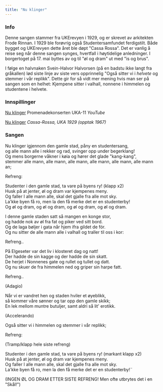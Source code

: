 ```yaml
---
title: "Nu klinger"
---
```


### **Info**

Denne sangen stammer fra UKErevyen i 1929, og er skrevet av arkitekten Frode Rinnan. I 1929 ble forøvrig også Studentersamfundet ferdigstilt. Både bygget og UKErevyen dette året ble døpt "Cassa Rossa". Det er vanlig å reise seg når denne sangen synges, hvertfall i høytidelige anledninger. I borgertoget på 17. mai byttes av og til "øl og dram" ut med "is og brus".

I følge en halvnaken Svein-Halvor Halvorsen (på en badstu ikke langt fra gråkallen) lød siste linje av siste vers opprinnelig "Også sitter vi i _helvete_ og stemmer i vår replikk". Dette gir for så vidt mer mening hvis man ser på sangen som en helhet: Kjempene sitter i valhall, nonnene i himmelen og studentene i helvete.

### **Innspillinger**

[Nu klinger](http://www.youtube.com/watch?v=GPsN9lZqRdE) Promenadekonserten UKA-11 _YouTube_

[Nu klinger](http://skrift.no/sit/index.asp?lyd=Nu%20klinger) _Cassa-Rossa, UKA 1929 (opptak 1967)_ 

### **Sangen**

Nu klinger igjennom den gamle stad, påny en studentersang,  
og alle mann alle i rekker og rad, svinger opp under begerklang!  
Og mens borgerne våkner i køia og hører det glade "kang-kang",  
stemmer alle mann, alle mann, alle mann, alle mann, alle mann, alle mann an;

Refreng:

Studenter i den gamle stad, ta vare på byens ry! (klapp x2)  
Husk på at jenter, øl og dram var kjempenes meny.  
Og faller I alle mann alle, skal det gjalle fra alle mot sky.  
La'kke byen få ro, men la den få merke det er en studenterby!  
Og øl og dram, og øl og dram, og øl og dram, og øl og dram.

I denne gamle staden satt så mangen en konge stor,  
og hadde nok av øl fra fat og piker ved sitt bord.  
Og de laga bøljer i gata når hjem ifra gildet de fór.  
Og nu sitter de alle mann alle i valhall og traller til oss i kor:

Refreng..

På Elgeseter var det liv i klosteret dag og natt!  
Der hadde de sin kagge og der hadde de sin skatt.  
De herjet i Nonnenes gate og rullet og tullet og datt.  
Og nu skuer de fra himmelen ned og griper sin harpe fatt.

Refreng..

(Adagio)

Når vi er vandret hen og staden hviler et øyeblikk,  
så kommer våre sønner og tar opp den gamle skikk;  
En lek mellom muntre butuljer, samt aldri så lit' erotikk. 

(Accelerando)

Også sitter vi i himmelen og stemmer i vår replikk;

Refreng:

(Tramp/klapp hele siste refreng)

Studenter i den gamle stad, ta vare på byens ry! (markant klapp x2)  
Husk på at jenter, øl og dram var kjempenes meny.  
Og faller I alle mann alle, skal det gjalle fra alle mot sky.  
La'kke byen få ro, men la den få merke det er en studenterby!¨

(INGEN ØL OG DRAM ETTER SISTE REFRENG! Men ofte utbrytes det i en "Skål!")